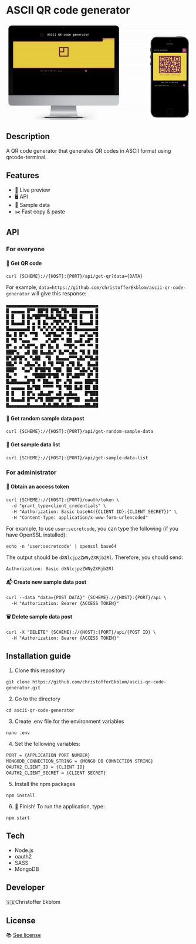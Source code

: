 # ASCII QR code generator

![Application demo](https://raw.githubusercontent.com/christofferEkblom/ascii-qr-code-generator/master/demo.gif)

## Description
A QR code generator that generates QR codes in ASCII format using qrcode-terminal.

## Features
* 🎤 Live preview
* 🖥 API
* 💾 Sample data
* ✂️ Fast copy & paste

## API
### For everyone
#### 💬 Get QR code
```
curl {SCHEME}://{HOST}:{PORT}/api/get-qr?data={DATA}
```

For example, ```data=https://github.com/christofferEkblom/ascii-qr-code-generator``` will give this response:

```
▄▄▄▄▄▄▄▄▄▄▄▄▄▄▄▄▄▄▄▄▄▄▄▄▄▄▄▄▄▄▄▄▄▄▄
█ ▄▄▄▄▄ █▀▀ ██▀█ █▀█▄▀█▄ ██ ▄▄▄▄▄ █
█ █   █ █▄▀██▀▀█▄█▄▀█▄█ ▀██ █   █ █
█ █▄▄▄█ █ ▄ █ █▄ ▄▀█▀▄▀▀▄▀█ █▄▄▄█ █
█▄▄▄▄▄▄▄█ █ ▀▄▀▄▀▄▀▄█▄▀▄█ █▄▄▄▄▄▄▄█
█▄ █ █▀▄ ▀▀█  ▀▄█▀█▄▄▀ ▀█ ▀ ▄▄▀▄▄▀█
█ ▀█ ▀▄▄▄ ▀▀   ▄▀▄█▀ ▀ ██ ▄▄█ ▄█▀ █
█▀ ▄ ▄▀▄█▀▀▄ █▀ █▄ █  ▀▀█▀▄ ▀▀ ▀▀ █
███▀▄  ▄█ ██ █▄▄█▄▀ █▄▀▀▄█▄ ▀█ █ ██
█▀▄█▀█▀▄ ▀▄██  ▀█  █▄▄▄▄▀▀▀▄█▄▀▀█▄█
██▄▀ ▀ ▄█▄▄▀▄ █ ▀█ ▀▀█ ▄▀█ █▄  █▄▄█
███▀  ▀▄▄▀ █▀██▀█ ▀██  ██ ▀▀▄█▄▀▄▀█
█▄ ▀   ▄  ▀████▀█▀██ ▀ █▀▄██▀▀ █▀ █
█▄██▄▄▄▄█▀█ ▀ ██▄▄ █▀ ▄▀█ ▄▄▄ ███▀█
█ ▄▄▄▄▄ █▄▀██ ▀▀▀▀ ▀█ ▀██ █▄█ ██ ██
█ █   █ █▀▄ ▄█▄▄█▀ ▄█ ▄▄█▄▄   █▀███
█ █▄▄▄█ █▀▀▄▀█ ███▀▀█▀ █▀▀██  ▄▄█▄█
█▄▄▄▄▄▄▄█▄▄▄▄▄█▄█▄██▄█▄██▄▄▄▄▄██▄██
```

#### 🎲 Get random sample data post
```
curl {SCHEME}://{HOST}:{PORT}/api/get-random-sample-data
```

#### 👐 Get sample data list
```
curl {SCHEME}://{HOST}:{PORT}/api/get-sample-data-list
```

### For administrator
#### 🔐 Obtain an access token
```
curl {SCHEME}://{HOST}:{PORT}/oauth/token \
  -d "grant_type=client_credentials" \
  -H "Authorization: Basic base64({CLIENT ID}:{CLIENT SECRET})" \
  -H "Content-Type: application/x-www-form-urlencoded"
```

For example, to use ```user:secretcode```, you can type the following (if you have OpenSSL installed):

```
echo -n 'user:secretcode' | openssl base64
```

The output should be ```dXNlcjpzZWNyZXRjb2Rl```.
Therefore, you should send:

```
Authorization: Basic dXNlcjpzZWNyZXRjb2Rl
```

#### 📬 Create new sample data post
```
curl --data "data={POST DATA}" {SCHEME}://{HOST}:{PORT}/api \
  -H "Authorization: Bearer {ACCESS TOKEN}"
```

#### 🗑 Delete sample data post
```
curl -X "DELETE" {SCHEME}://{HOST}:{PORT}/api/{POST ID} \
  -H "Authorization: Bearer {ACCESS TOKEN}"
```

## Installation guide
1. Clone this repository
```
git clone https://github.com/christofferEkblom/ascii-qr-code-generator.git
```

2. Go to the directory
```
cd ascii-qr-code-generator
```

3. Create .env file for the environment variables
```
nano .env
```

4. Set the following variables:
```
PORT = {APPLICATION PORT NUMBER}
MONGODB_CONNECTION_STRING = {MONGO DB CONNECTION STRING}
OAUTH2_CLIENT_ID = {CLIENT ID}
OAUTH2_CLIENT_SECRET = {CLIENT SECRET}
```

5. Install the npm packages
```
npm install
```

6. 🏁 Finish! To run the application, type:
```
npm start
```

## Tech
* Node.js
* oauth2
* SASS
* MongoDB

## Developer
🇸🇪Christoffer Ekblom

## License
📚 [See license](LICENSE)
